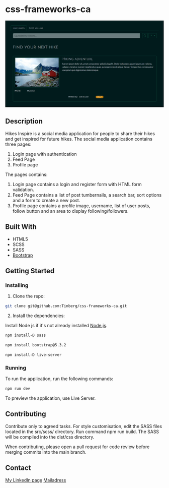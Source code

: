 # css-frameworks-ca

<img src="./images/Skjermbilde 2024-01-28 165304.png">

## Description

Hikes Inspire is a social media application for people to share their hikes and get inspired for future hikes.
The social media application contains three pages:

1. Login page with authentication
2. Feed Page
3. Profile page

The pages contains:

1. Login page contains a login and register form with HTML form validation.
2. Feed Page contains a list of post tumbernails, a search bar, sort options and a form to create a new post.
3. Profile page contains a profile image, username, list of user posts, follow button and an area to display following/followers.

## Built With

- HTML5
- SCSS
- SASS
- [Bootstrap](https://getbootstrap.com)

## Getting Started

### Installing

1. Clone the repo:

```bash
git clone git@github.com:Tinberg/css-frameworks-ca.git
```

2. Install the dependencies:

Install Node js if it's not already installed [Node.js](https://nodejs.org/).

```bash
npm install-D sass
```

```bash
npm install bootstrap@5.3.2
```

```bash
npm install-D live-server
```

### Running

To run the application, run the following commands:

```bash
npm run dev

```

To preview the application, use Live Server.

## Contributing

Contribute only to agreed tasks.
For style customisation, edit the SASS files located in the src/scss/ directory. Run command npm run build. The SASS will be compiled into the dist/css directory.

When contributing, please open a pull request for code review before merging commits into the main branch.

## Contact

[My LinkedIn page](www.linkedin.com/in/siril-olsen-vaular)
[Mailadress](sirols50984@stud.noroff.no)
